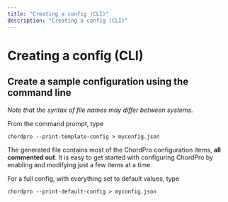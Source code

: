 ```yaml
---
title: "Creating a config (CLI)"
description: "Creating a config (CLI)"
---
```


# Creating a config (CLI)

## Create a sample configuration using the command line

_Note that the syntax of file names may differ between systems._

From the command prompt, type

`chordpro --print-template-config > myconfig.json`

The generated file contains most of the ChordPro configuration
items, **all commented out**. It is easy to get started with configuring
ChordPro by enabling and modifying just a few items at a time.

For a full config, with everything set to default values, type

`chordpro --print-default-config > myconfig.json`

